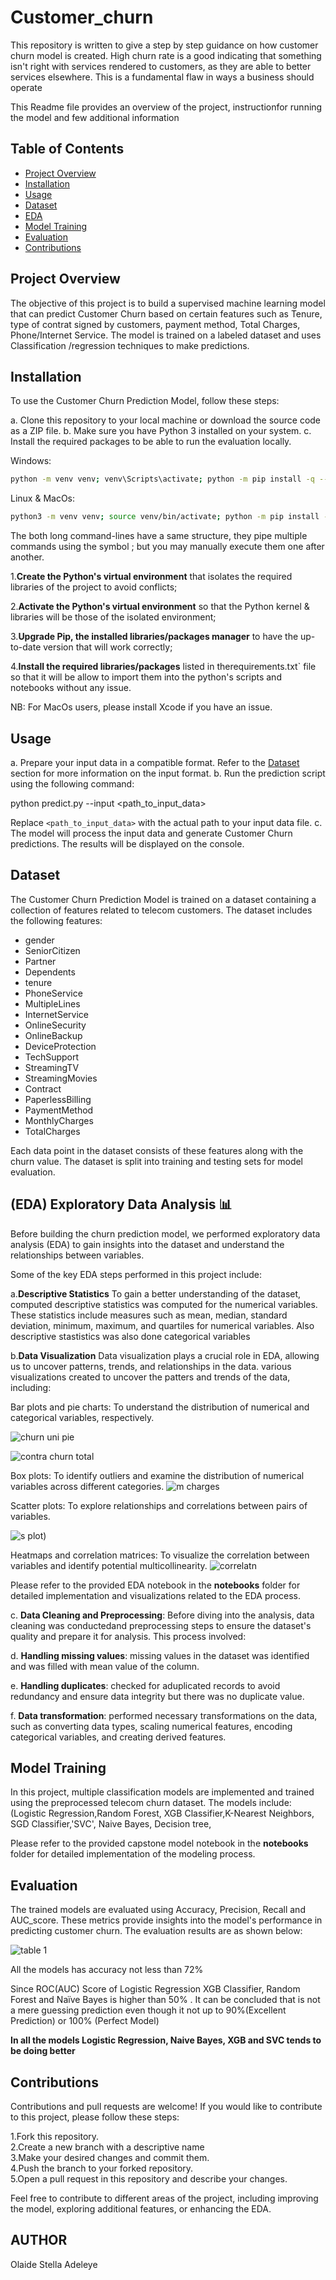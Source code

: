 # Customer_churn
This repository is written to give a step by step guidance on how customer churn model is created.
High churn rate is a good indicating that something isn't right with services rendered to customers, as they are able to better services elsewhere. This is a fundamental flaw in ways a business should operate

This Readme file provides an overview of the project, instructionfor running the model and few additional information
## Table of Contents
- [Project Overview](#project-overview)
- [Installation](#installation)
- [Usage](#usage)
- [Dataset](#dataset)
- [EDA](#eda)
- [Model Training](#model-training)
- [Evaluation](#evaluation)
- [Contributions](#contributing)

## Project Overview
The objective of this project is to build a supervised machine learning model that can predict Customer Churn based on certain features such as Tenure, type of contrat signed by customers, payment method, Total Charges, Phone/Internet Service. The model is trained on a labeled dataset and uses Classification /regression techniques to make predictions.

## Installation
To use the Customer Churn Prediction Model, follow these steps:

a. Clone this repository to your local machine or download the source code as a ZIP file.
b. Make sure you have Python 3 installed on your system.
c. Install the required packages to be able to run the evaluation locally.

Windows:

 ```bash
 python -m venv venv; venv\Scripts\activate; python -m pip install -q --upgrade pip; python -m pip install -qr requirements.txt 
 ``` 
Linux & MacOs:

  ```bash
  python3 -m venv venv; source venv/bin/activate; python -m pip install -q --upgrade pip; python -m pip install -qr requirements.txt
  ```  
The both long command-lines have a same structure, they pipe multiple commands using the symbol ; but you may manually execute them one after another.

1.**Create the Python's virtual environment** that isolates the required libraries of the project to avoid conflicts;

2.**Activate the Python's virtual environment** so that the Python kernel & libraries will be those of the isolated environment;

3.**Upgrade Pip, the installed libraries/packages manager** to have the up-to-date version that will work correctly;

4.**Install the required libraries/packages** listed in therequirements.txt` file so that it will be allow to import them into the python's scripts and notebooks without any issue.

NB: For MacOs users, please install Xcode if you have an issue.

## Usage
a. Prepare your input data in a compatible format. Refer to the [Dataset](#dataset) section for more information on the input format.
b. Run the prediction script using the following command:

   python predict.py --input <path_to_input_data>

   Replace `<path_to_input_data>` with the actual path to your input data file.
c. The model will process the input data and generate Customer Churn predictions. The results will be displayed on the console.

## Dataset
The Customer Churn Prediction Model is trained on a dataset containing a collection of features related to telecom customers. The dataset includes the following features:


- gender
- SeniorCitizen
- Partner
- Dependents
- tenure
- PhoneService
- MultipleLines
- InternetService
- OnlineSecurity
- OnlineBackup
- DeviceProtection
- TechSupport
- StreamingTV
- StreamingMovies
- Contract
- PaperlessBilling
- PaymentMethod
- MonthlyCharges
- TotalCharges

Each data point in the dataset consists of these features along with the churn value. The dataset is split into training and testing sets for model evaluation.

## (EDA) Exploratory Data Analysis 📊 
Before building the churn prediction model, we performed exploratory data analysis (EDA) to gain insights into the dataset and understand the relationships between variables.

Some of the key EDA steps performed in this project include:

a.**Descriptive Statistics**
To gain a better understanding of the dataset, computed descriptive statistics was computed for the numerical variables. These statistics include measures such as mean, median, standard deviation, minimum, maximum, and quartiles for numerical variables. Also descriptive stastistics was also done categorical variables

b.**Data Visualization**
Data visualization plays a crucial role in EDA, allowing us to uncover patterns, trends, and relationships in the data. various visualizations created to uncover the patters and trends of the data, including:

Bar plots and pie charts: To understand the distribution of numerical and categorical variables, respectively.

![churn uni pie](https://github.com/adeleyestella/Customer_churn/assets/132029424/86acb8d8-fe57-47e1-8277-8028d1f01930)

![contra churn total](https://github.com/adeleyestella/Customer_churn/assets/132029424/47e0483a-b70f-48e5-9ce9-fdc1b2cb047b)

Box plots: To identify outliers and examine the distribution of numerical variables across different categories.
![m charges](https://github.com/adeleyestella/Customer_churn/assets/132029424/8d417b32-5297-4f87-989f-07069f415a2b)

Scatter plots: To explore relationships and correlations between pairs of variables.

![s plot](https://github.com/adeleyestella/Customer_churn/assets/132029424/a14514a8-097d-449e-87d7-e75d7b47d251))

Heatmaps and correlation matrices: To visualize the correlation between variables and identify potential multicollinearity.
![correlatn](https://github.com/adeleyestella/Customer_churn/assets/132029424/12618b2e-a6bb-483c-9206-52c4d8b1f9e6)




Please refer to the provided EDA notebook in the **notebooks**  folder for detailed implementation and visualizations related to the EDA process.

c. **Data Cleaning and Preprocessing**: Before diving into the analysis,  data cleaning was conductedand preprocessing steps to ensure the dataset's quality and prepare it for analysis. This process involved:

d. **Handling missing values**: missing values in the dataset was identified and was filled with mean value of the column. 

e. **Handling duplicates**: checked for aduplicated records to avoid redundancy and ensure data integrity but there was no duplicate value.

f. **Data transformation**: performed necessary transformations on the data, such as converting data types, scaling numerical features, encoding categorical variables, and creating derived features.

## Model Training
In this project, multiple classification models are implemented and trained using the preprocessed telecom churn dataset. The models include:
(Logistic Regression,Random Forest, XGB Classifier,K-Nearest Neighbors, SGD Classifier,'SVC', Naive Bayes, Decision tree,
 
Please refer to the provided capstone model notebook in the **notebooks**  folder for detailed implementation of the modeling process.

## Evaluation
The trained models are evaluated using Accuracy, Precision, Recall and AUC_score. These metrics provide insights into the model's performance in predicting customer churn. The evaluation results are as shown below:

![table 1](https://github.com/adeleyestella/Customer_churn/assets/132029424/835d355d-6f51-416d-8099-7c65b7d7435a)


All the models has accuracy not less than 72%

Since ROC(AUC) Score of Logistic Regression  XGB Classifier, Random Forest and Naïve Bayes is higher than 50% . It can be concluded that is not a mere guessing prediction even though it not up to 90%(Excellent Prediction) or 100% (Perfect Model)

**In all the models  Logistic Regression, Naive Bayes, XGB and SVC tends to be doing better**

## Contributions
Contributions and pull requests are welcome! If you would like to contribute to this project, please follow these steps:

1.Fork this repository.\
2.Create a new branch with a descriptive name\
3.Make your desired changes and commit them.\
4.Push the branch to your forked repository.\
5.Open a pull request in this repository and describe your changes.

Feel free to contribute to different areas of the project, including improving the model, exploring additional features, or enhancing the EDA.

## AUTHOR 
Olaide Stella Adeleye
